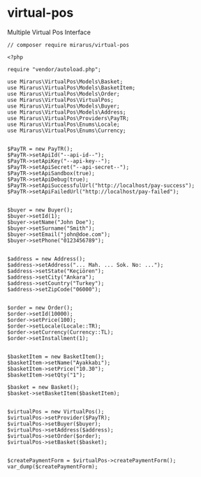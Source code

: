 # virtual-pos
 Multiple Virtual Pos Interface


    // composer require mirarus/virtual-pos

    <?php
 
    require "vendor/autoload.php";
    
    use Mirarus\VirtualPos\Models\Basket;
    use Mirarus\VirtualPos\Models\BasketItem;
    use Mirarus\VirtualPos\Models\Order;
    use Mirarus\VirtualPos\VirtualPos;
    use Mirarus\VirtualPos\Models\Buyer;
    use Mirarus\VirtualPos\Models\Address;
    use Mirarus\VirtualPos\Providers\PayTR;
    use Mirarus\VirtualPos\Enums\Locale;
    use Mirarus\VirtualPos\Enums\Currency;
    
    
    $PayTR = new PayTR();
    $PayTR->setApiId("--api-id--");
    $PayTR->setApiKey("--api-key--");
    $PayTR->setApiSecret("--api-secret--");
    $PayTR->setApiSandbox(true);
    $PayTR->setApiDebug(true);
    $PayTR->setApiSuccessfulUrl("http://localhost/pay-success");
    $PayTR->setApiFailedUrl("http://localhost/pay-failed");
    
    
    $buyer = new Buyer();
    $buyer->setId(1);
    $buyer->setName("John Doe");
    $buyer->setSurname("Smith");
    $buyer->setEmail("john@doe.com");
    $buyer->setPhone("0123456789");
    
    
    $address = new Address();
    $address->setAddress("... Mah. ... Sok. No: ...");
    $address->setState("Keçiören");
    $address->setCity("Ankara");
    $address->setCountry("Turkey");
    $address->setZipCode("06000");
    
    
    $order = new Order();
    $order->setId(10000);
    $order->setPrice(100);
    $order->setLocale(Locale::TR);
    $order->setCurrency(Currency::TL);
    $order->setInstallment(1);
    
    
    $basketItem = new BasketItem();
    $basketItem->setName("Ayakkabı");
    $basketItem->setPrice("10.30");
    $basketItem->setQty("1");
    
    $basket = new Basket();
    $basket->setBasketItem($basketItem);
    
    
    $virtualPos = new VirtualPos();
    $virtualPos->setProvider($PayTR);
    $virtualPos->setBuyer($buyer);
    $virtualPos->setAddress($address);
    $virtualPos->setOrder($order);
    $virtualPos->setBasket($basket);
    
    
    $createPaymentForm = $virtualPos->createPaymentForm();
    var_dump($createPaymentForm);